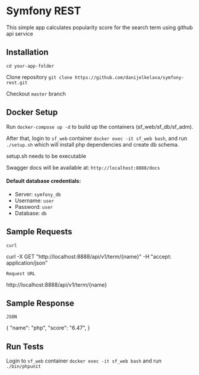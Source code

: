 Symfony REST
===============

This simple app calculates popularity score for the search term using github api service

## Installation

`cd your-app-folder`

Clone repository `git clone https://github.com/danijelkelava/symfony-rest.git`

Checkout `master` branch

## Docker Setup

Run `docker-compose up -d` to build up the containers (sf_web/sf_db/sf_adm).

After that, login to `sf_web` container `docker exec -it sf_web bash`, and run `./setup.sh` which will install php dependencies and create db schema.

setup.sh needs to be executable

Swagger docs will be available at: `http://localhost:8888/docs`  

#### Default database credentials:
- Server:  `symfony_db`
- Username: `user`
- Password: `user`
- Database: `db`

## Sample Requests

    curl

curl -X GET "http://localhost:8888/api/v1/term/{name}" -H  "accept: application/json"

    Request URL

http://localhost:8888/api/v1/term/{name}

## Sample Response

    JSON
{
   "name": "php",
   "score": "6.47",
}

## Run Tests
Login to `sf_web` container `docker exec -it sf_web bash` and run  `./bin/phpunit`




